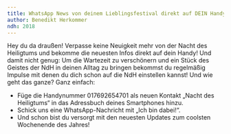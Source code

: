 ```yaml
---
title: WhatsApp News von deinem Lieblingsfestival direkt auf DEIN Handy
author: Benedikt Herkommer
ndh: 2018
---
```

Hey du da draußen! Verpasse keine Neuigkeit mehr von der Nacht des Heiligtums und bekomme die neuesten Infos direkt auf dein Handy!
Und damit nicht genug: Um die Wartezeit zu verschönern und ein Stück des Geistes der NdH in deinen Alltag zu bringen bekommst du regelmäßig Impulse mit denen du dich schon auf die NdH einstellen kannst!
Und wie geht das ganze? Ganz einfach: 


-	Füge die Handynummer 017692654701 als neuen Kontakt „Nacht des Heiligtums“ in das Adressbuch deines Smartphones hinzu.
-	Schick uns eine WhatsApp-Nachricht mit „Ich bin dabei!“. 
-	Und schon bist du versorgt mit den neuesten Updates zum coolsten Wochenende des Jahres!
